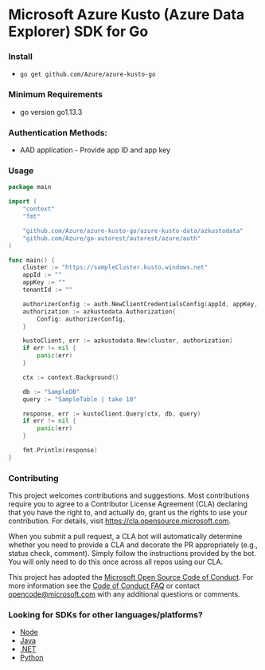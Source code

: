 # Microsoft Azure Kusto (Azure Data Explorer) SDK for Go

### Install

* `go get github.com/Azure/azure-kusto-go`

### Minimum Requirements

* go version go1.13.3

### Authentication Methods:

* AAD application - Provide app ID and app key

### Usage

```go
package main

import (
    "context"
    "fmt"

    "github.com/Azure/azure-kusto-go/azure-kusto-data/azkustodata"
    "github.com/Azure/go-autorest/autorest/azure/auth"
)

func main() {
    cluster := "https://sampleCluster.kusto.windows.net"
    appId := ""
    appKey := ""
    tenantId := ""

    authorizerConfig := auth.NewClientCredentialsConfig(appId, appKey, tenantId)
    authorization := azkustodata.Authorization{
        Config: authorizerConfig,
    }

    kustoClient, err := azkustodata.New(cluster, authorization)
    if err != nil {
        panic(err)
    }

    ctx := context.Background()

    db := "SampleDB"
    query := "SampleTable | take 10"

    response, err := kustoClient.Query(ctx, db, query)
    if err != nil {
        panic(err)
    }

    fmt.Println(response)
}
```

### Contributing

This project welcomes contributions and suggestions.  Most contributions require you to agree to a
Contributor License Agreement (CLA) declaring that you have the right to, and actually do, grant us
the rights to use your contribution. For details, visit https://cla.opensource.microsoft.com.

When you submit a pull request, a CLA bot will automatically determine whether you need to provide
a CLA and decorate the PR appropriately (e.g., status check, comment). Simply follow the instructions
provided by the bot. You will only need to do this once across all repos using our CLA.

This project has adopted the [Microsoft Open Source Code of Conduct](https://opensource.microsoft.com/codeofconduct/).
For more information see the [Code of Conduct FAQ](https://opensource.microsoft.com/codeofconduct/faq/) or
contact [opencode@microsoft.com](mailto:opencode@microsoft.com) with any additional questions or comments.

### Looking for SDKs for other languages/platforms?

- [Node](https://github.com/azure/azure-kusto-node)
- [Java](https://github.com/azure/azure-kusto-java)
- [.NET](https://docs.microsoft.com/en-us/azure/kusto/api/netfx/about-the-sdk)
- [Python](https://github.com/Azure/azure-kusto-python)
